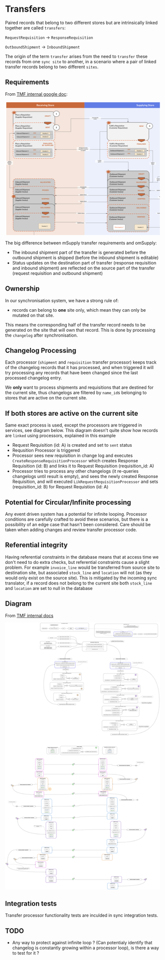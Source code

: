 # Transfers

Paired records that belong to two different stores but are intrinsically linked together are called `transfers`:

`RequestRequisition` -> `ResponseRequisition`

`OutboundShipment` -> `InboundShipment`

The origin of the term `transfer` arises from the need to `transfer` these records from one `sync site` to another, in a scenario where a pair of linked transfer records belong to two different `sites`. 

## Requirements

From [TMF internal google doc](https://docs.google.com/presentation/d/1eEe0uBGvkXbYnKc2oLO2U0qRwFv4l0ws4QwFZa6e74s/edit#slide=id.p):

![omSupply transfer workflow](./doc/omSupply_transfer_workflow.png)

The big difference between mSupply transfer requirements and omSupply:
* The inbound shipment part of the transfer is generated before the outbound shipment is shipped (before the inbound shipment is editable)
* Status updates on the destination part of transfer (response requisition and inbound shipment) are reflected on the source part of the transfer (request requisition and outbound shipment)

## Ownership

In our synchronisation system, we have a strong rule of:
* records can belong to **one** site only, which mean they can only be mutated on that site.

This means the corresponding half of the transfer record needs to be generated on the site that will own that record. This is done by processing the `changelog` after synchronisation. 

## Changelog Processing

Each processor (`shipment` and `requisition` transfer processor) keeps track of the changelog records that it has processed, and when triggered it will try processing any records that have been changed since the last processed changelog entry.

We **only** want to process shipments and requisitions that are destined for the current site, thus changelogs are filtered by `name_id`s belonging to stores that are active on the current site.

## If both stores are active on the current site

Same exact process is used, except the processors are triggered in services, see diagram below. This diagram doesn't quite show how records are `linked` using processors, explained in this example
* Request Requisition (id: A) is created and set to `sent` status
* Requsition Processor is triggered
* Processor sees new requisition in change log and executes `CreateResponseRequisitionProcessor` which creates Response Requisition (id: B) and links it to Request Requisition (requisition_id: A)
* Processor tries to process any other changelogs (it re-queries changelogs until result is empty), and sees the newly created Response Requisition, and will executed `LikRequestRequisitionProcessor` and sets (requisition_id: B) for Request Requistion (id: A)

## Potential for Circular/Infinite processing

Any event driven system has a potential for infinite looping. Processor conditions are carefully crafted to avoid these scenarios, but there is a possibility of an edge case that hasn't been considered. Care should be taken when adding changes and review transfer processor code.

## Referential integrity

Having referential constraints in the database means that at access time we don't need to do extra checks, but referential constraints cause a slight problem. For example `invoice_line` would be transferred from source site to destination site, but associated `stock_line` and `location` will not (as they would only exist on the source site). This is mitigated by the incoming sync translator, if a record does not belong to the current site both `stock_line` and `location` are set to null in the database

## Diagram

From [TMF internal docs](https://app.diagrams.net/#G1o_xRQAhjVsnqhxhJEu9dY6AZ_lJfG9co)

![omSupply transfer processors](./doc/omSupply_transfer_processors.png)

## Integration tests

Transfer processor functionality tests are inculded in sync integration tests.

## TODO

* Any way to protect against infinite loop ? (Can potentialy identify that changelog is constantly growing within a processor loop), is there a way to test for it ?
